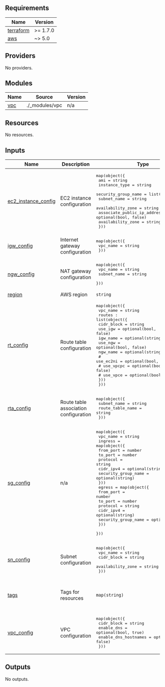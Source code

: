 <!-- BEGIN_TF_DOCS -->
## Requirements

| Name | Version |
|------|---------|
| <a name="requirement_terraform"></a> [terraform](#requirement\_terraform) | >= 1.7.0 |
| <a name="requirement_aws"></a> [aws](#requirement\_aws) | ~> 5.0 |

## Providers

No providers.

## Modules

| Name | Source | Version |
|------|--------|---------|
| <a name="module_vpc"></a> [vpc](#module\_vpc) | ./_modules/vpc | n/a |

## Resources

No resources.

## Inputs

| Name | Description | Type | Default | Required |
|------|-------------|------|---------|:--------:|
| <a name="input_ec2_instance_config"></a> [ec2\_instance\_config](#input\_ec2\_instance\_config) | EC2 instance configuration | <pre>map(object({<br>    ami                         = string<br>    instance_type               = string<br>    security_group_name         = list(string)<br>    subnet_name                 = string<br>    availability_zone           = string<br>    associate_public_ip_address = optional(bool, false)<br>    availability_zone           = string<br>  }))</pre> | `{}` | no |
| <a name="input_igw_config"></a> [igw\_config](#input\_igw\_config) | Internet gateway configuration | <pre>map(object({<br>    vpc_name = string<br>  }))</pre> | `{}` | no |
| <a name="input_ngw_config"></a> [ngw\_config](#input\_ngw\_config) | NAT gateway configuration | <pre>map(object({<br>    vpc_name    = string<br>    subnet_name = string<br>  }))</pre> | `{}` | no |
| <a name="input_region"></a> [region](#input\_region) | AWS region | `string` | `"eu-west-1"` | no |
| <a name="input_rt_config"></a> [rt\_config](#input\_rt\_config) | Route table configuration | <pre>map(object({<br>    vpc_name = string<br>    routes : list(object({<br>      cidr_block = string<br>      use_igw    = optional(bool, false)<br>      igw_name   = optional(string, "default")<br>      use_ngw    = optional(bool, false)<br>      ngw_name   = optional(string, "default")<br>      # use_ec2ni  = optional(bool, false)<br>      # use_vpcpc  = optional(bool, false)<br>      # use_vpce   = optional(bool, false)<br>    }))<br>  }))</pre> | `{}` | no |
| <a name="input_rta_config"></a> [rta\_config](#input\_rta\_config) | Route table association configuration | <pre>map(object({<br>    subnet_name      = string<br>    route_table_name = string<br>  }))</pre> | `{}` | no |
| <a name="input_sg_config"></a> [sg\_config](#input\_sg\_config) | n/a | <pre>map(object({<br>    vpc_name = string<br>    ingress = map(object({<br>      from_port           = number<br>      to_port             = number<br>      protocol            = string<br>      cidr_ipv4           = optional(string)<br>      security_group_name = optional(string)<br>    }))<br>    egress = map(object({<br>      from_port           = number<br>      to_port             = number<br>      protocol            = string<br>      cidr_ipv4           = optional(string)<br>      security_group_name = optional(string)<br>    }))<br>  }))</pre> | `{}` | no |
| <a name="input_sn_config"></a> [sn\_config](#input\_sn\_config) | Subnet configuration | <pre>map(object({<br>    vpc_name          = string<br>    cidr_block        = string<br>    availability_zone = string<br>  }))</pre> | `{}` | no |
| <a name="input_tags"></a> [tags](#input\_tags) | Tags for resources | `map(string)` | <pre>{<br>  "environment": "Dev",<br>  "managedBy": "Terraform"<br>}</pre> | no |
| <a name="input_vpc_config"></a> [vpc\_config](#input\_vpc\_config) | VPC configuration | <pre>map(object({<br>    cidr_block           = string<br>    enable_dns           = optional(bool, true)<br>    enable_dns_hostnames = optional(bool, false)<br>  }))</pre> | `{}` | no |

## Outputs

No outputs.
<!-- END_TF_DOCS -->